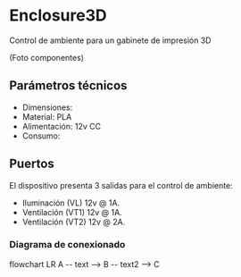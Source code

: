 # Enclosure3D
Control de ambiente para un gabinete de impresión 3D

(Foto componentes)

## Parámetros técnicos
* Dimensiones:  
* Material: PLA
* Alimentación: 12v CC
* Consumo: 

## Puertos
El dispositivo presenta 3 salidas para el control de ambiente:
* Iluminación (VL)  12v @ 1A.
* Ventilación (VT1) 12v @ 1A.
* Ventilación (VT2) 12v @ 2A.

### Diagrama de conexionado

flowchart LR
   A -- text --> B -- text2 --> C
